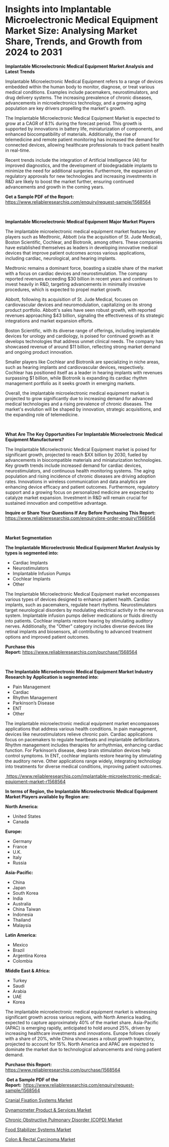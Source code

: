 <p><h1>Insights into Implantable Microelectronic Medical Equipment Market Size: Analysing Market Share, Trends, and Growth from 2024 to 2031</h1></p><p><strong>Implantable Microelectronic Medical Equipment Market Analysis and Latest Trends</strong></p>
<p><p>Implantable Microelectronic Medical Equipment refers to a range of devices embedded within the human body to monitor, diagnose, or treat various medical conditions. Examples include pacemakers, neurostimulators, and drug delivery systems. The increasing prevalence of chronic diseases, advancements in microelectronics technology, and a growing aging population are key drivers propelling the market's growth.</p><p>The Implantable Microelectronic Medical Equipment Market is expected to grow at a CAGR of 8.1% during the forecast period. This growth is supported by innovations in battery life, miniaturization of components, and enhanced biocompatibility of materials. Additionally, the rise of telemedicine and remote patient monitoring has increased the demand for connected devices, allowing healthcare professionals to track patient health in real-time. </p><p>Recent trends include the integration of Artificial Intelligence (AI) for improved diagnostics, and the development of biodegradable implants to minimize the need for additional surgeries. Furthermore, the expansion of regulatory approvals for new technologies and increasing investments in R&D are likely to boost the market further, ensuring continued advancements and growth in the coming years.</p></p>
<p><strong>Get a Sample PDF of the Report:&nbsp;</strong> <a href="https://www.reliableresearchiq.com/enquiry/request-sample/1568564?utm_campaign=1736&utm_medium=2&utm_source=Github&utm_content=ia&utm_term=14102024&utm_id=implantable-microelectronic-medical-equipment">https://www.reliableresearchiq.com/enquiry/request-sample/1568564</a></p>
<p>&nbsp;</p>
<p><strong>Implantable Microelectronic Medical Equipment Major Market Players</strong></p>
<p><p>The implantable microelectronic medical equipment market features key players such as Medtronic, Abbott (via the acquisition of St. Jude Medical), Boston Scientific, Cochlear, and Biotronik, among others. These companies have established themselves as leaders in developing innovative medical devices that improve patient outcomes across various applications, including cardiac, neurological, and hearing implants.</p><p>Medtronic remains a dominant force, boasting a sizable share of the market with a focus on cardiac devices and neurostimulation. The company reported revenues exceeding $30 billion in recent years and continues to invest heavily in R&D, targeting advancements in minimally invasive procedures, which is expected to propel market growth.</p><p>Abbott, following its acquisition of St. Jude Medical, focuses on cardiovascular devices and neuromodulation, capitalizing on its strong product portfolio. Abbott's sales have seen robust growth, with reported revenues approaching $43 billion, signaling the effectiveness of its strategic integrations and market expansion efforts.</p><p>Boston Scientific, with its diverse range of offerings, including implantable devices for urology and cardiology, is poised for continued growth as it develops technologies that address unmet clinical needs. The company has showcased revenue of around $11 billion, reflecting strong market demand and ongoing product innovation.</p><p>Smaller players like Cochlear and Biotronik are specializing in niche areas, such as hearing implants and cardiovascular devices, respectively. Cochlear has positioned itself as a leader in hearing implants with revenues surpassing $1 billion, while Biotronik is expanding its cardiac rhythm management portfolio as it seeks growth in emerging markets.</p><p>Overall, the implantable microelectronic medical equipment market is projected to grow significantly due to increasing demand for advanced medical technologies and a rising prevalence of chronic diseases. The market's evolution will be shaped by innovation, strategic acquisitions, and the expanding role of telemedicine.</p></p>
<p>&nbsp;</p>
<p><strong>What Are The Key Opportunities For Implantable Microelectronic Medical Equipment Manufacturers?</strong></p>
<p><p>The Implantable Microelectronic Medical Equipment market is poised for significant growth, projected to reach $XX billion by 2030, fueled by advancements in biocompatible materials and miniaturization technologies. Key growth trends include increased demand for cardiac devices, neurostimulators, and continuous health monitoring systems. The aging population and rising incidence of chronic diseases are driving adoption rates. Innovations in wireless communication and data analytics are enhancing device efficacy and patient outcomes. Furthermore, regulatory support and a growing focus on personalized medicine are expected to catalyze market expansion. Investment in R&D will remain crucial for sustained innovation and competitive advantage.</p></p>
<p><strong>Inquire or Share Your Questions If Any Before Purchasing This Report:</strong> <a href="https://www.reliableresearchiq.com/enquiry/pre-order-enquiry/1568564?utm_campaign=1736&utm_medium=2&utm_source=Github&utm_content=ia&utm_term=14102024&utm_id=implantable-microelectronic-medical-equipment">https://www.reliableresearchiq.com/enquiry/pre-order-enquiry/1568564</a></p>
<p>&nbsp;</p>
<p><strong>Market Segmentation</strong></p>
<p><strong>The Implantable Microelectronic Medical Equipment Market Analysis by types is segmented into:</strong></p>
<p><ul><li>Cardiac Implants</li><li>Neurostimulators</li><li>Implantable Infusion Pumps</li><li>Cochlear Implants</li><li>Other</li></ul></p>
<p><p>The Implantable Microelectronic Medical Equipment market encompasses various types of devices designed to enhance patient health. Cardiac implants, such as pacemakers, regulate heart rhythms. Neurostimulators target neurological disorders by modulating electrical activity in the nervous system. Implantable infusion pumps deliver medications or fluids directly into patients. Cochlear implants restore hearing by stimulating auditory nerves. Additionally, the "Other" category includes diverse devices like retinal implants and biosensors, all contributing to advanced treatment options and improved patient outcomes.</p></p>
<p><strong>Purchase this Report:&nbsp;</strong><a href="https://www.reliableresearchiq.com/purchase/1568564?utm_campaign=1736&utm_medium=2&utm_source=Github&utm_content=ia&utm_term=14102024&utm_id=implantable-microelectronic-medical-equipment">https://www.reliableresearchiq.com/purchase/1568564</a></p>
<p>&nbsp;</p>
<p><strong>The Implantable Microelectronic Medical Equipment Market Industry Research by Application is segmented into:</strong></p>
<p><ul><li>Pain Management</li><li>Cardiac</li><li>Rhythm Management</li><li>Parkinson’s Disease</li><li>ENT</li><li>Other</li></ul></p>
<p><p>The implantable microelectronic medical equipment market encompasses applications that address various health conditions. In pain management, devices like neurostimulators relieve chronic pain. Cardiac applications focus on pacemakers to regulate heartbeats and implantable defibrillators. Rhythm management includes therapies for arrhythmias, enhancing cardiac function. For Parkinson’s disease, deep brain stimulation devices help control symptoms. In ENT, cochlear implants restore hearing by stimulating the auditory nerve. Other applications range widely, integrating technology into treatments for diverse medical conditions, improving patient outcomes.</p></p>
<p><a href="https://www.reliableresearchiq.com/implantable-microelectronic-medical-equipment-market-r1568564?utm_campaign=1736&utm_medium=2&utm_source=Github&utm_content=ia&utm_term=14102024&utm_id=implantable-microelectronic-medical-equipment">&nbsp;https://www.reliableresearchiq.com/implantable-microelectronic-medical-equipment-market-r1568564</a></p>
<p><strong>In terms of Region, the Implantable Microelectronic Medical Equipment Market Players available by Region are:</strong></p>
<p>
    <p> <strong> North America: </strong>
        <ul>
            <li>United States</li>
            <li>Canada</li>
        </ul>
        </p> 
    <p> <strong> Europe: </strong>
        <ul>
            <li>Germany</li>
            <li>France</li>
            <li>U.K.</li>
            <li>Italy</li>
            <li>Russia</li>
        </ul>
        </p> 
    <p> <strong> Asia-Pacific: </strong>
        <ul>
            <li>China</li>
            <li>Japan</li>
            <li>South Korea</li>
            <li>India</li>
            <li>Australia</li>
            <li>China Taiwan</li>
            <li>Indonesia</li>
            <li>Thailand</li>
            <li>Malaysia</li>
        </ul>
        </p> 
    <p> <strong> Latin America: </strong>
        <ul>
            <li>Mexico</li>
            <li>Brazil</li>
            <li>Argentina Korea</li>
            <li>Colombia</li>
        </ul>
        </p> 
    <p> <strong> Middle East & Africa: </strong>
        <ul>
            <li>Turkey</li>
            <li>Saudi</li>
            <li>Arabia</li>
            <li>UAE</li>
            <li>Korea</li>
        </ul>
    </p>
    </p>
<p><p>The implantable microelectronic medical equipment market is witnessing significant growth across various regions, with North America leading, expected to capture approximately 40% of the market share. Asia-Pacific (APAC) is emerging rapidly, anticipated to hold around 25%, driven by increasing healthcare investments and innovations. Europe follows closely with a share of 20%, while China showcases a robust growth trajectory, projected to account for 15%. North America and APAC are expected to dominate the market due to technological advancements and rising patient demand.</p></p>
<p><strong>Purchase this Report: </strong><a href="https://www.reliableresearchiq.com/purchase/1568564?utm_campaign=1736&utm_medium=2&utm_source=Github&utm_content=ia&utm_term=14102024&utm_id=implantable-microelectronic-medical-equipment">https://www.reliableresearchiq.com/purchase/1568564</a></p>
<p>&nbsp;<strong>Get a Sample PDF of the Report:&nbsp;&nbsp;</strong><a href="https://www.reliableresearchiq.com/enquiry/request-sample/1568564?utm_campaign=1736&utm_medium=2&utm_source=Github&utm_content=ia&utm_term=14102024&utm_id=implantable-microelectronic-medical-equipment">https://www.reliableresearchiq.com/enquiry/request-sample/1568564</a></p>
<p><strong></strong></p>
<p><p><a href="https://www.linkedin.com/pulse/strategic-forecast-cranial-fixation-systems-market-growth-trends-ixpxf?trk=public_post_embed_feed-article-content&utm_campaign=1736&utm_medium=2&utm_source=Github&utm_content=ia&utm_term=14102024&utm_id=implantable-microelectronic-medical-equipment">Cranial Fixation Systems Market</a></p><p><a href="https://www.linkedin.com/pulse/dynamometer-product-services-market-overview-regional-outlook-sqfsf?utm_campaign=1736&utm_medium=2&utm_source=Github&utm_content=ia&utm_term=14102024&utm_id=implantable-microelectronic-medical-equipment">Dynamometer Product & Services Market</a></p><p><a href="https://www.linkedin.com/pulse/chronic-obstructive-pulmonary-disorder-copd-market-growth-segmentation-8xe2c?trk=public_post_embed_feed-article-content&utm_campaign=1736&utm_medium=2&utm_source=Github&utm_content=ia&utm_term=14102024&utm_id=implantable-microelectronic-medical-equipment">Chronic Obstructive Pulmonary Disorder (COPD) Market</a></p><p><a href="https://www.linkedin.com/pulse/investment-opportunities-food-stabilizer-systems-sector-risk-3kzmf?trk=public_post_embed_feed-article-content&utm_campaign=1736&utm_medium=2&utm_source=Github&utm_content=ia&utm_term=14102024&utm_id=implantable-microelectronic-medical-equipment">Food Stabilizer Systems Market</a></p><p><a href="https://www.linkedin.com/pulse/strategic-market-insights-navigating-global-colon-rectal-carcinoma-protc?trk=public_post_embed_feed-article-content&utm_campaign=1736&utm_medium=2&utm_source=Github&utm_content=ia&utm_term=14102024&utm_id=implantable-microelectronic-medical-equipment">Colon & Rectal Carcinoma Market</a></p></p>
